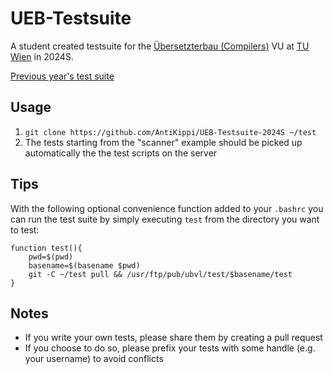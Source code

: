 # UEB-Testsuite
A student created testsuite for the [Übersetzterbau (Compilers)](https://tiss.tuwien.ac.at/course/courseDetails.xhtml?dswid=3349&dsrid=144&courseNr=185A48&semester=2024S) VU at [TU Wien](https://www.tuwien.at/en/) in 2024S.

[Previous year's test suite](https://github.com/RFJBraunstingl/UEB-Testsuite-2023S)

## Usage
1. `git clone https://github.com/AntiKippi/UEB-Testsuite-2024S ~/test`
2. The tests starting from the "scanner" example should be picked up automatically the the test scripts on the server

## Tips
With the following optional convenience function added to your `.bashrc` you can run the test suite by simply executing `test` from the directory you want to test:
```
function test(){
    pwd=$(pwd)
    basename=$(basename $pwd)
    git -C ~/test pull && /usr/ftp/pub/ubvl/test/$basename/test
}
```

## Notes
- If you write your own tests, please share them by creating a pull request
- If you choose to do so, please prefix your tests with some handle (e.g. your username) to avoid conflicts
